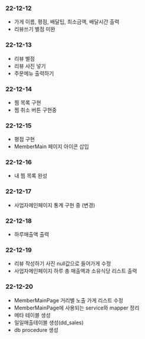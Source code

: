 ### 22-12-12
- 가게 이름, 평점, 배달팁, 최소금액, 배달시간 출력
- 리뷰쓰기 별점 미완

### 22-12-13
- 리뷰 별점
- 리뷰 사진 넣기
- 주문메뉴 출력하기

### 22-12-14
- 찜 목록 구현
- 찜 취소 버튼 구현중

### 22-12-15
- 평점 구현
- MemberMain 페이지 아이콘 삽입

### 22-12-16
- 내 찜 목록 완성

### 22-12-17
- 사업자메인페이지 통계 구현 중 (변경)

### 22-12-18
- 하루매출액 출력

### 22-12-19
- 리뷰 작성하기 사진 null값으로 들어가게 수정
- 사업자메인페이지 하루 총 매출액과 소유식당 리스트 출력

### 22-12-20
- MemberMainPage 거리별 노출 가게 리스트 수정
- MemberMainPage에 사용되는 service와 mapper 정리
- 메타 테이블 생성
- 일일매출테이블 생성(dd_sales)
- db procedure 생성